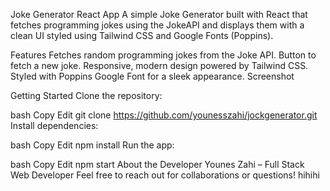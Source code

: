 Joke Generator React App
A simple Joke Generator built with React that fetches programming jokes using the JokeAPI and displays them with a clean UI styled using Tailwind CSS and Google Fonts (Poppins).

Features
Fetches random programming jokes from the Joke API.
Button to fetch a new joke.
Responsive, modern design powered by Tailwind CSS.
Styled with Poppins Google Font for a sleek appearance.
Screenshot

Getting Started
Clone the repository:

bash
Copy
Edit
git clone https://github.com/younesszahi/jockgenerator.git
Install dependencies:

bash
Copy
Edit
npm install
Run the app:

bash
Copy
Edit
npm start
About the Developer
Younes Zahi – Full Stack Web Developer
Feel free to reach out for collaborations or questions!
hihihi
